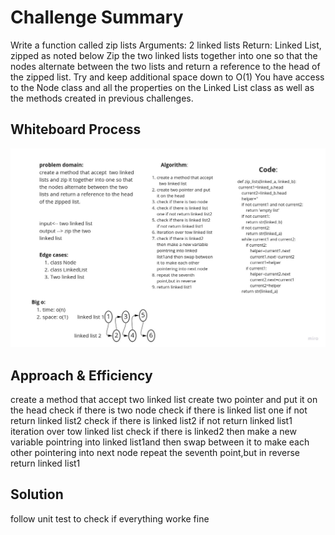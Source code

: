 # Challenge Summary
<!-- Description of the challenge -->
Write a function called zip lists
Arguments: 2 linked lists
Return: Linked List, zipped as noted below
Zip the two linked lists together into one so that the nodes alternate between the two lists and return a reference to the head of the zipped list.
Try and keep additional space down to O(1)
You have access to the Node class and all the properties on the Linked List class as well as the methods created in previous challenges.

## Whiteboard Process
<!-- Embedded whiteboard image -->
![](../image/linked-list-zip.jpg)
## Approach & Efficiency
<!-- What approach did you take? Why? What is the Big O space/time for this approach? -->
create a method that accept   two linked list
create two pointer and put it on the head
check if there is two node
check if there is linked list one if not return linked list2
check if there is linked list2 if not return linked list1
iteration over tow linked list
check if there is linked2 then make a new variable pointring into linked list1and then swap between it to make each other pointering into next node
repeat the seventh point,but in reverse
return linked list1

## Solution
<!-- Show how to run your code, and examples of it in action -->
follow unit test to check if
everything worke fine
